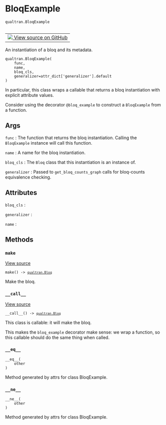 # BloqExample
`qualtran.BloqExample`


<table class="tfo-notebook-buttons tfo-api nocontent" align="left">
<td>
  <a target="_blank" href="https://github.com/quantumlib/cirq-qubitization/blob/main/qualtran/_infra/bloq_example.py#L22-L54">
    <img src="https://www.tensorflow.org/images/GitHub-Mark-32px.png" />
    View source on GitHub
  </a>
</td>
</table>



An instantiation of a bloq and its metadata.

<pre class="devsite-click-to-copy prettyprint lang-py tfo-signature-link">
<code>qualtran.BloqExample(
    func,
    name,
    bloq_cls,
    generalizer=attr_dict[&#x27;generalizer&#x27;].default
)
</code></pre>



<!-- Placeholder for "Used in" -->

In particular, this class wraps a callable that returns a bloq instantiation with
explicit attribute values.

Consider using the decorator `@bloq_example` to construct a `BloqExample` from a function.

<h2 class="add-link">Args</h2>

`func`<a id="func"></a>
: The function that returns the bloq instantiation. Calling the `BloqExample` instance
  will call this function.

`name`<a id="name"></a>
: A name for the bloq instantiation.

`bloq_cls`<a id="bloq_cls"></a>
: The `Bloq` class that this instantiation is an instance of.

`generalizer`<a id="generalizer"></a>
: Passed to `get_bloq_counts_graph` calls for bloq-counts equivalence checking.






<h2 class="add-link">Attributes</h2>

`bloq_cls`<a id="bloq_cls"></a>
: &nbsp;

`generalizer`<a id="generalizer"></a>
: &nbsp;

`name`<a id="name"></a>
: &nbsp;




## Methods

<h3 id="make"><code>make</code></h3>

<a target="_blank" class="external" href="https://github.com/quantumlib/cirq-qubitization/blob/main/qualtran/_infra/bloq_example.py#L44-L46">View source</a>

<pre class="devsite-click-to-copy prettyprint lang-py tfo-signature-link">
<code>make() -> <a href="../qualtran/Bloq.html"><code>qualtran.Bloq</code></a>
</code></pre>

Make the bloq.


<h3 id="__call__"><code>__call__</code></h3>

<a target="_blank" class="external" href="https://github.com/quantumlib/cirq-qubitization/blob/main/qualtran/_infra/bloq_example.py#L48-L54">View source</a>

<pre class="devsite-click-to-copy prettyprint lang-py tfo-signature-link">
<code>__call__() -> <a href="../qualtran/Bloq.html"><code>qualtran.Bloq</code></a>
</code></pre>

This class is callable: it will make the bloq.

This makes the `bloq_example` decorator make sense: we wrap a function, so this
callable should do the same thing when called.

<h3 id="__eq__"><code>__eq__</code></h3>

<pre class="devsite-click-to-copy prettyprint lang-py tfo-signature-link">
<code>__eq__(
    other
)
</code></pre>

Method generated by attrs for class BloqExample.


<h3 id="__ne__"><code>__ne__</code></h3>

<pre class="devsite-click-to-copy prettyprint lang-py tfo-signature-link">
<code>__ne__(
    other
)
</code></pre>

Method generated by attrs for class BloqExample.




